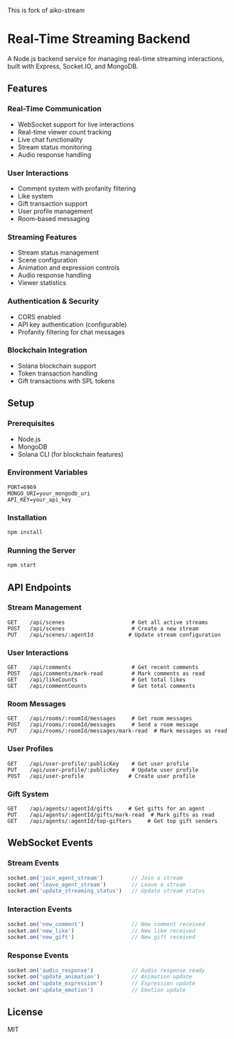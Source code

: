 This is fork of aiko-stream

# Real-Time Streaming Backend

A Node.js backend service for managing real-time streaming interactions, built with Express, Socket.IO, and MongoDB.

## Features

### Real-Time Communication
- WebSocket support for live interactions
- Real-time viewer count tracking
- Live chat functionality
- Stream status monitoring
- Audio response handling

### User Interactions
- Comment system with profanity filtering
- Like system
- Gift transaction support
- User profile management
- Room-based messaging

### Streaming Features
- Stream status management
- Scene configuration
- Animation and expression controls
- Audio response handling
- Viewer statistics

### Authentication & Security
- CORS enabled
- API key authentication (configurable)
- Profanity filtering for chat messages

### Blockchain Integration
- Solana blockchain support
- Token transaction handling
- Gift transactions with SPL tokens

## Setup

### Prerequisites
- Node.js
- MongoDB
- Solana CLI (for blockchain features)

### Environment Variables



```
PORT=6969
MONGO_URI=your_mongodb_uri
API_KEY=your_api_key
```

### Installation
```bash
npm install
```

### Running the Server
```bash
npm start
```

## API Endpoints

### Stream Management
```
GET    /api/scenes                     # Get all active streams
POST   /api/scenes                     # Create a new stream
PUT    /api/scenes/:agentId           # Update stream configuration
```

### User Interactions
```
GET    /api/comments                   # Get recent comments
POST   /api/comments/mark-read         # Mark comments as read
GET    /api/likeCounts                 # Get total likes
GET    /api/commentCounts              # Get total comments
```

### Room Messages
```
GET    /api/rooms/:roomId/messages     # Get room messages
POST   /api/rooms/:roomId/messages     # Send a room message
PUT    /api/rooms/:roomId/messages/mark-read  # Mark messages as read
```

### User Profiles
```
GET    /api/user-profile/:publicKey    # Get user profile
PUT    /api/user-profile/:publicKey    # Update user profile
POST   /api/user-profile              # Create user profile
```

### Gift System
```
GET    /api/agents/:agentId/gifts     # Get gifts for an agent
PUT    /api/agents/:agentId/gifts/mark-read  # Mark gifts as read
GET    /api/agents/:agentId/top-gifters     # Get top gift senders
```

## WebSocket Events

### Stream Events
```javascript
socket.on('join_agent_stream')         // Join a stream
socket.on('leave_agent_stream')        // Leave a stream
socket.on('update_streaming_status')   // Update stream status
```

### Interaction Events
```javascript
socket.on('new_comment')               // New comment received
socket.on('new_like')                  // New like received
socket.on('new_gift')                  // New gift received
```

### Response Events
```javascript
socket.on('audio_response')            // Audio response ready
socket.on('update_animation')          // Animation update
socket.on('update_expression')         // Expression update
socket.on('update_emotion')            // Emotion update
```

## License
MIT


